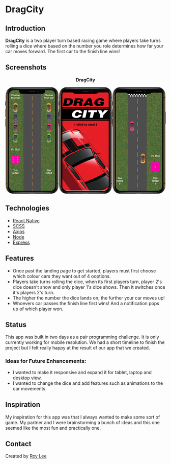 # DragCity

## Introduction

**DragCity** is a two player turn based racing game where players take turns rolling a dice where based on the number you role determines how far your car moves forward. The first car to the finish line wins!

## Screenshots

<p style="text-align: center; font-weight: bold;">DragCity</p>

![Screenshot 1](Client/src/drag-horizontal.png)


## Technologies

- [React Native](https://reactjs.org)
- [SCSS](https://sass-lang.com/)
- [Axios](https://github.com/axios/axios)
- [Node](https://nodejs.org/en/)
- [Express](https://expressjs.com/)

## Features

- Once past the landing page to get started, players must first choose which colour cars they want out of 4 ooptions.
- Players take turns rolling the dice, when its first players turn, player 2's dice doesn't show and only player 1's dice shows. Then it switches once it's players 2's turn.
- The higher the number the dice lands on, the further your car moves up!
- Whoevers car passes the finish line first wins! And a notification pops up of which player won.

## Status

This app was built in two days as a pair programming challenge. It is only currently working for mobile resolution. We had a short timeline to finish the project but I felt really happy at the result of our app that we created. 


### Ideas for Future Enhancements:

- I wanted to make it responsive and expand it for tablet, laptop and desktop view.
- I wanted to change the dice and add features such as animations to the car movements.


## Inspiration

My inspiration for this app was that I always wanted to make some sort of game. My partner and I were brainstorming a bunch of ideas and this one seemed like the most fun and practically one. 

## Contact

Created by [Roy Lee](https://www.linkedin.com/in/roy-lee-jr/)